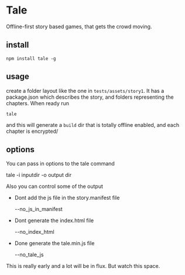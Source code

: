 Tale
=====

Offline-first story based games, that gets the crowd moving.

install
-------

    npm install tale -g

usage
-----

create a folder layout like the one in `tests/assets/story1`. It has a package.json
which describes the story, and folders representing the chapters. When ready run

    tale

and this will generate a `build` dir that is totally offline enabled, and each chapter is encrypted/

options
-------

You can pass in options to the tale command

   tale -i inputdir -o output dir

Also you can control some of the output

 - Dont add the js file in the story.manifest file

    --no_js_in_manifest

 - Dont generate the index.html file

    --no_index_html

 - Done generate the tale.min.js file

    --no_tale_js


This is really early and a lot will be in flux. But watch this space.

